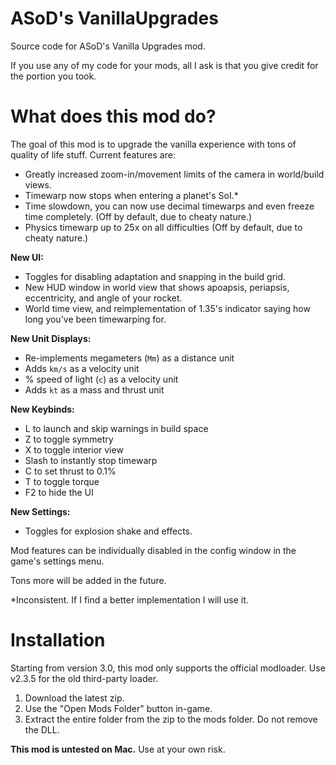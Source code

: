 # ASoD's VanillaUpgrades

Source code for ASoD's Vanilla Upgrades mod.

If you use any of my code for your mods, all I ask is that you give credit for the portion you took.

# What does this mod do?

The goal of this mod is to upgrade the vanilla experience with tons of quality of life stuff. Current features are:


- Greatly increased zoom-in/movement limits of the camera in world/build views.
- Timewarp now stops when entering a planet's SoI.*
- Time slowdown, you can now use decimal timewarps and even freeze time completely. (Off by default, due to cheaty nature.)
- Physics timewarp up to 25x on all difficulties (Off by default, due to cheaty nature.)

**New UI:**
- Toggles for disabling adaptation and snapping in the build grid.
- New HUD window in world view that shows apoapsis, periapsis, eccentricity, and angle of your rocket.
- World time view, and reimplementation of 1.35's indicator saying how long you've been timewarping for.

**New Unit Displays:**

- Re-implements megameters (`Mm`) as a distance unit
- Adds `km/s` as a velocity unit
- % speed of light (`c`) as a velocity unit
- Adds `kt` as a mass and thrust unit

**New Keybinds:**

- L to launch and skip warnings in build space
- Z to toggle symmetry
- X to toggle interior view
- Slash to instantly stop timewarp
- C to set thrust to 0.1%
- T to toggle torque
- F2 to hide the UI

**New Settings:**

- Toggles for explosion shake and effects.

Mod features can be individually disabled in the config window in the game's settings menu. 

Tons more will be added in the future.

\*Inconsistent. If I find a better implementation I will use it.

# Installation

Starting from version 3.0, this mod only supports the official modloader. Use v2.3.5 for the old third-party loader.

1. Download the latest zip.
2. Use the "Open Mods Folder" button in-game. 
3. Extract the entire folder from the zip to the mods folder. Do not remove the DLL.


**This mod is untested on Mac.** Use at your own risk.
